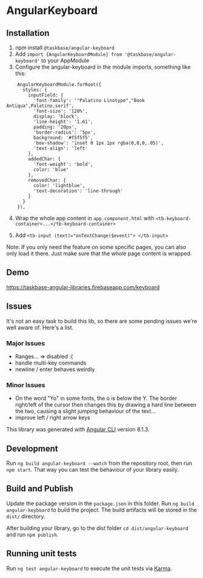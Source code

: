 # AngularKeyboard

## Installation

1. npm install `@taskbase/angular-keyboard`
2. Add `import {AngularKeyboardModule} from '@taskbase/angular-keyboard'` to your AppModule
3. Configure the angular-keyboard in the module imports, something like this:
```
    AngularKeyboardModule.forRoot({
      styles: {
        inputField: {
          'font-family': '"Palatino Linotype","Book Antiqua",Palatino,serif',
          'font-size': '120%',
          display: 'block',
          'line-height': '1.61',
          padding: '20px',
          'border-radius': '5px',
          background: '#f5f5f5',
          'box-shadow': 'inset 0 1px 1px rgba(0,0,0,.05)',
          'text-align': 'left'
        },
        addedChar: {
          'font-weight': 'bold',
          color: 'blue'
        },
        removedChar: {
          color: 'lightblue',
          'text-decoration': 'line-through'
        }
      }
    }),
```
4. Wrap the whole app content in `app.component.html` with `<tb-keyboard-container>...</tb-keyboard-container>`

5. Add `<tb-input (text)="onTextChange($event)">
    </tb-input>`

Note: If you only need the feature on some specific pages, you can also only load it there. Just make sure that the whole page content is wrapped.


## Demo
https://taskbase-angular-libraries.firebaseapp.com/keyboard


## Issues
It's not an easy task to build this lib, so there are some pending issues we're well aware of. Here's a list.

### Major Issues
- Ranges... => disabled :(
- handle multi-key commands
- newline / enter behaves weirdly

### Minor Issues
- On the word "Yo" in some fonts, the o is below the Y. The border right/left of the cursor then changes this by drawing a hard line between the two, causing a slight jumping behaviour of the text...
- improve left / right arrow keys


This library was generated with [Angular CLI](https://github.com/angular/angular-cli) version 8.1.3.


## Development

Run `ng build angular-keyboard --watch` from the repository root, then run `npm start`. That way you can test the behaviour of your library easily.

## Build and Publish

Update the package version in the `package.json` in this folder. Run `ng build angular-keyboard` to build the project. The build artifacts will be stored in the `dist/` directory.

After building your library, go to the dist folder `cd dist/angular-keyboard` and run `npm publish`.

## Running unit tests

Run `ng test angular-keyboard` to execute the unit tests via [Karma](https://karma-runner.github.io).

